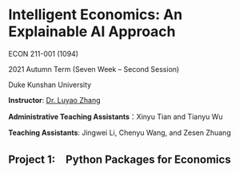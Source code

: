 # Intelligent Economics: An Explainable AI Approach

ECON 211-001 (1094)

2021 Autumn Term (Seven Week – Second Session)

Duke Kunshan University

**Instructor**: [Dr. Luyao Zhang](https://scholars.duke.edu/person/luyao.zhang) 

**Administrative Teaching Assistants**：Xinyu Tian and Tianyu Wu

**Teaching Assistants**: Jingwei Li, Chenyu Wang, and Zesen Zhuang

## Project 1:　Python Packages for Economics




